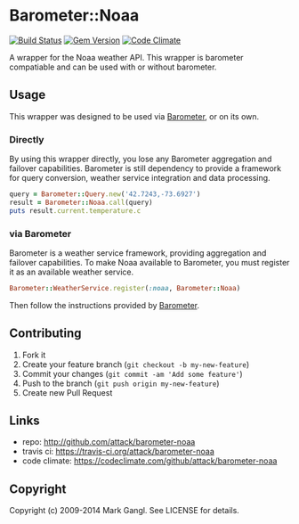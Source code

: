 # Barometer::Noaa

[![Build Status](https://travis-ci.org/attack/barometer-noaa.png?branch=master)](https://travis-ci.org/attack/barometer-noaa)
[![Gem Version](https://badge.fury.io/rb/barometer-noaa.png)](http://badge.fury.io/rb/barometer-noaa)
[![Code Climate](https://codeclimate.com/github/attack/barometer-noaa.png)](https://codeclimate.com/github/attack/barometer-noaa)

A wrapper for the Noaa weather API. This wrapper is
barometer compatiable and can be used with or without barometer.

## Usage

This wrapper was designed to be used via [Barometer](https://github.com/attack/barometer), or on its own.

### Directly

By using this wrapper directly, you lose any Barometer aggregation and
failover capabilities. Barometer is still dependency to provide a
framework for query conversion, weather service integration and data
processing.

```ruby
query = Barometer::Query.new('42.7243,-73.6927')
result = Barometer::Noaa.call(query)
puts result.current.temperature.c
```

### via Barometer

Barometer is a weather service framework, providing aggregation and failover
capabilities. To make Noaa available to Barometer, you must register
it as an available weather service.

```ruby
Barometer::WeatherService.register(:noaa, Barometer::Noaa)
```

Then follow the instructions provided by [Barometer](https://github.com/attack/barometer).

## Contributing

1. Fork it
2. Create your feature branch (`git checkout -b my-new-feature`)
3. Commit your changes (`git commit -am 'Add some feature'`)
4. Push to the branch (`git push origin my-new-feature`)
5. Create new Pull Request

## Links

* repo: http://github.com/attack/barometer-noaa
* travis ci: https://travis-ci.org/attack/barometer-noaa
* code climate: https://codeclimate.com/github/attack/barometer-noaa

## Copyright

Copyright (c) 2009-2014 Mark Gangl. See LICENSE for details.
